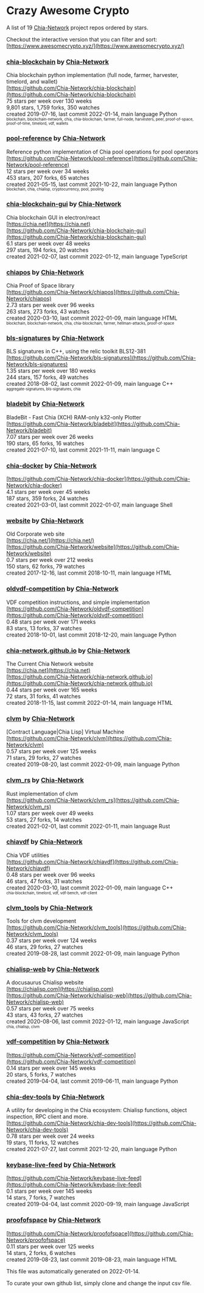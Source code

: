 # Crazy Awesome Crypto
A list of 19 [Chia-Network](https://github.com/Chia-Network) project repos ordered by stars.  

Checkout the interactive version that you can filter and sort: 
[https://www.awesomecrypto.xyz/](https://www.awesomecrypto.xyz/)  


### [chia-blockchain](https://github.com/Chia-Network/chia-blockchain) by [Chia-Network](https://github.com/Chia-Network)  
Chia blockchain python implementation (full node, farmer, harvester, timelord, and wallet)  
[https://github.com/Chia-Network/chia-blockchain](https://github.com/Chia-Network/chia-blockchain)  
75 stars per week over 130 weeks  
9,801 stars, 1,759 forks, 350 watches  
created 2019-07-16, last commit 2022-01-14, main language Python  
<sub><sup>blockchain, blockchain-network, chia, chia-blockchain, farmer, full-node, harvesters, peer, proof-of-space, proof-of-time, timelord, vdf, wallets</sup></sub>


### [pool-reference](https://github.com/Chia-Network/pool-reference) by [Chia-Network](https://github.com/Chia-Network)  
Reference python implementation of Chia pool operations for pool operators  
[https://github.com/Chia-Network/pool-reference](https://github.com/Chia-Network/pool-reference)  
12 stars per week over 34 weeks  
453 stars, 207 forks, 65 watches  
created 2021-05-15, last commit 2021-10-22, main language Python  
<sub><sup>blockchain, chia, chialisp, cryptocurrency, pool, pooling</sup></sub>


### [chia-blockchain-gui](https://github.com/Chia-Network/chia-blockchain-gui) by [Chia-Network](https://github.com/Chia-Network)  
Chia blockchain GUI in electron/react  
[https://chia.net](https://chia.net)  
[https://github.com/Chia-Network/chia-blockchain-gui](https://github.com/Chia-Network/chia-blockchain-gui)  
6.1 stars per week over 48 weeks  
297 stars, 194 forks, 20 watches  
created 2021-02-07, last commit 2022-01-12, main language TypeScript  


### [chiapos](https://github.com/Chia-Network/chiapos) by [Chia-Network](https://github.com/Chia-Network)  
Chia Proof of Space library  
[https://github.com/Chia-Network/chiapos](https://github.com/Chia-Network/chiapos)  
2.73 stars per week over 96 weeks  
263 stars, 273 forks, 43 watches  
created 2020-03-10, last commit 2022-01-09, main language HTML  
<sub><sup>blockchain, blockchain-network, chia, chia-blockchain, farmer, hellman-attacks, proof-of-space</sup></sub>


### [bls-signatures](https://github.com/Chia-Network/bls-signatures) by [Chia-Network](https://github.com/Chia-Network)  
BLS signatures in C++, using the relic toolkit BLS12-381  
[https://github.com/Chia-Network/bls-signatures](https://github.com/Chia-Network/bls-signatures)  
1.35 stars per week over 180 weeks  
244 stars, 157 forks, 49 watches  
created 2018-08-02, last commit 2022-01-09, main language C++  
<sub><sup>aggregate-signatures, bls-signatures, chia</sup></sub>


### [bladebit](https://github.com/Chia-Network/bladebit) by [Chia-Network](https://github.com/Chia-Network)  
BladeBit - Fast Chia (XCH) RAM-only k32-only Plotter  
[https://github.com/Chia-Network/bladebit](https://github.com/Chia-Network/bladebit)  
7.07 stars per week over 26 weeks  
190 stars, 65 forks, 16 watches  
created 2021-07-10, last commit 2021-11-11, main language C  


### [chia-docker](https://github.com/Chia-Network/chia-docker) by [Chia-Network](https://github.com/Chia-Network)  
  
[https://github.com/Chia-Network/chia-docker](https://github.com/Chia-Network/chia-docker)  
4.1 stars per week over 45 weeks  
187 stars, 359 forks, 24 watches  
created 2021-03-01, last commit 2022-01-07, main language Shell  


### [website](https://github.com/Chia-Network/website) by [Chia-Network](https://github.com/Chia-Network)  
Old Corporate web site  
[https://chia.net/](https://chia.net/)  
[https://github.com/Chia-Network/website](https://github.com/Chia-Network/website)  
0.7 stars per week over 212 weeks  
150 stars, 62 forks, 79 watches  
created 2017-12-16, last commit 2018-10-11, main language HTML  


### [oldvdf-competition](https://github.com/Chia-Network/oldvdf-competition) by [Chia-Network](https://github.com/Chia-Network)  
VDF competition instructions, and simple implementation  
[https://github.com/Chia-Network/oldvdf-competition](https://github.com/Chia-Network/oldvdf-competition)  
0.48 stars per week over 171 weeks  
83 stars, 13 forks, 37 watches  
created 2018-10-01, last commit 2018-12-20, main language Python  


### [chia-network.github.io](https://github.com/Chia-Network/chia-network.github.io) by [Chia-Network](https://github.com/Chia-Network)  
The Current Chia Network website  
[https://chia.net](https://chia.net)  
[https://github.com/Chia-Network/chia-network.github.io](https://github.com/Chia-Network/chia-network.github.io)  
0.44 stars per week over 165 weeks  
72 stars, 31 forks, 41 watches  
created 2018-11-15, last commit 2022-01-14, main language HTML  


### [clvm](https://github.com/Chia-Network/clvm) by [Chia-Network](https://github.com/Chia-Network)  
[Contract Language|Chia Lisp] Virtual Machine  
[https://github.com/Chia-Network/clvm](https://github.com/Chia-Network/clvm)  
0.57 stars per week over 125 weeks  
71 stars, 29 forks, 27 watches  
created 2019-08-20, last commit 2022-01-09, main language Python  


### [clvm_rs](https://github.com/Chia-Network/clvm_rs) by [Chia-Network](https://github.com/Chia-Network)  
Rust implementation of clvm  
[https://github.com/Chia-Network/clvm_rs](https://github.com/Chia-Network/clvm_rs)  
1.07 stars per week over 49 weeks  
53 stars, 27 forks, 14 watches  
created 2021-02-01, last commit 2022-01-11, main language Rust  


### [chiavdf](https://github.com/Chia-Network/chiavdf) by [Chia-Network](https://github.com/Chia-Network)  
Chia VDF utilities  
[https://github.com/Chia-Network/chiavdf](https://github.com/Chia-Network/chiavdf)  
0.48 stars per week over 96 weeks  
46 stars, 47 forks, 31 watches  
created 2020-03-10, last commit 2022-01-09, main language C++  
<sub><sup>chia-blockchain, timelord, vdf, vdf-bench, vdf-client</sup></sub>


### [clvm_tools](https://github.com/Chia-Network/clvm_tools) by [Chia-Network](https://github.com/Chia-Network)  
Tools for clvm development  
[https://github.com/Chia-Network/clvm_tools](https://github.com/Chia-Network/clvm_tools)  
0.37 stars per week over 124 weeks  
46 stars, 29 forks, 27 watches  
created 2019-08-28, last commit 2022-01-09, main language Python  


### [chialisp-web](https://github.com/Chia-Network/chialisp-web) by [Chia-Network](https://github.com/Chia-Network)  
A docusaurus Chialisp website  
[https://chialisp.com](https://chialisp.com)  
[https://github.com/Chia-Network/chialisp-web](https://github.com/Chia-Network/chialisp-web)  
0.57 stars per week over 75 weeks  
43 stars, 43 forks, 27 watches  
created 2020-08-06, last commit 2022-01-12, main language JavaScript  
<sub><sup>chia, chialisp, clvm</sup></sub>


### [vdf-competition](https://github.com/Chia-Network/vdf-competition) by [Chia-Network](https://github.com/Chia-Network)  
  
[https://github.com/Chia-Network/vdf-competition](https://github.com/Chia-Network/vdf-competition)  
0.14 stars per week over 145 weeks  
20 stars, 5 forks, 7 watches  
created 2019-04-04, last commit 2019-06-11, main language Python  


### [chia-dev-tools](https://github.com/Chia-Network/chia-dev-tools) by [Chia-Network](https://github.com/Chia-Network)  
A utility for developing in the Chia ecosystem: Chialisp functions, object inspection, RPC client and more.  
[https://github.com/Chia-Network/chia-dev-tools](https://github.com/Chia-Network/chia-dev-tools)  
0.78 stars per week over 24 weeks  
19 stars, 11 forks, 12 watches  
created 2021-07-27, last commit 2021-12-20, main language Python  


### [keybase-live-feed](https://github.com/Chia-Network/keybase-live-feed) by [Chia-Network](https://github.com/Chia-Network)  
  
[https://github.com/Chia-Network/keybase-live-feed](https://github.com/Chia-Network/keybase-live-feed)  
0.1 stars per week over 145 weeks  
14 stars, 7 forks, 7 watches  
created 2019-04-04, last commit 2020-09-19, main language JavaScript  


### [proofofspace](https://github.com/Chia-Network/proofofspace) by [Chia-Network](https://github.com/Chia-Network)  
  
[https://github.com/Chia-Network/proofofspace](https://github.com/Chia-Network/proofofspace)  
0.11 stars per week over 125 weeks  
14 stars, 2 forks, 6 watches  
created 2019-08-23, last commit 2019-08-23, main language HTML  


This file was automatically generated on 2022-01-14.  

To curate your own github list, simply clone and change the input csv file.  